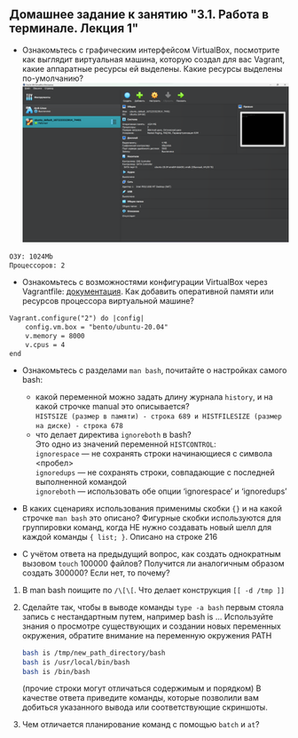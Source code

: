 ## Домашнее задание к занятию "3.1. Работа в терминале. Лекция 1"

* Ознакомьтесь с графическим интерфейсом VirtualBox, посмотрите как выглядит виртуальная машина, которую создал для вас Vagrant, какие аппаратные ресурсы ей выделены. Какие ресурсы выделены по-умолчанию?  
![VirtualBox](img/1.png)
```
ОЗУ: 1024Mb  
Процессоров: 2
```

* Ознакомьтесь с возможностями конфигурации VirtualBox через Vagrantfile: [документация](https://www.vagrantup.com/docs/providers/virtualbox/configuration.html). Как добавить оперативной памяти или ресурсов процессора виртуальной машине?  
```
Vagrant.configure("2") do |config|
 	config.vm.box = "bento/ubuntu-20.04"
    v.memory = 8000
    v.cpus = 4
end
```

* Ознакомьтесь с разделами `man bash`, почитайте о настройках самого bash:
    * какой переменной можно задать длину журнала `history`, и на какой строчке manual это описывается?  
  ``HISTSIZE (размер в памяти) - строка 689 и HISTFILESIZE (размер на диске) - строка 678``
    * что делает директива `ignoreboth` в bash?  
  Это одно из значений переменной ``HISTCONTROL``:  
    ``ignorespace`` — не сохранять строки начинающиеся с символа <пробел>  
  ``ignoredups`` — не сохранять строки, совпадающие с последней выполненной командой  
  ``ignoreboth`` — использовать обе опции ‘ignorespace’ и ‘ignoredups’   
  

* В каких сценариях использования применимы скобки `{}` и на какой строчке `man bash` это описано?
Фигурные скобки используются для группировки команд, когда НЕ нужно создавать новый шелл для каждой команды ``{ list; }``. Описано на строке 216  


* С учётом ответа на предыдущий вопрос, как создать однократным вызовом `touch` 100000 файлов? Получится ли аналогичным образом создать 300000? Если нет, то почему?
1. В man bash поищите по `/\[\[`. Что делает конструкция `[[ -d /tmp ]]`
1. Сделайте так, чтобы в выводе команды `type -a bash` первым стояла запись с нестандартным путем, например bash is ... 
Используйте знания о просмотре существующих и создании новых переменных окружения, обратите внимание на переменную окружения PATH 

	```bash
	bash is /tmp/new_path_directory/bash
	bash is /usr/local/bin/bash
	bash is /bin/bash
	```

	(прочие строки могут отличаться содержимым и порядком)
    В качестве ответа приведите команды, которые позволили вам добиться указанного вывода или соответствующие скриншоты.

1. Чем отличается планирование команд с помощью `batch` и `at`?

